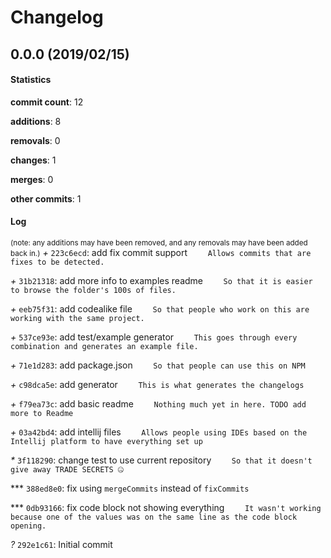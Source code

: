 # Changelog
## 0.0.0 (2019/02/15)
#### Statistics
**commit count**: 12

**additions**: 8

**removals**: 0

**changes**: 1

**merges**: 0

**other commits**: 1

#### Log
<small>(note: any additions may have been removed, and any removals may have been added back in.)</small>
*+* `223c6ecd`: add fix commit support
`    Allows commits that are fixes to be detected.`

*+* `31b21318`: add more info to examples readme
`    So that it is easier to browse the folder's 100s of files.`

*+* `eeb75f31`: add codealike file
`    So that people who work on this are working with the same project.`

*+* `537ce93e`: add test/example generator
`    This goes through every combination and generates an example file.`

*+* `71e1d283`: add package.json
`    So that people can use this on NPM`

*+* `c98dca5e`: add generator
`    This is what generates the changelogs`

*+* `f79ea73c`: add basic readme
`    Nothing much yet in here. TODO add more to Readme`

*+* `03a42bd4`: add intellij files
`    Allows people using IDEs based on the Intellij platform to have everything set up`

*\** `3f118290`: change test to use current repository
`    So that it doesn't give away TRADE SECRETS 🤐`

*** `388ed8e0`: fix using `mergeCommits` instead of `fixCommits`

*** `0db93166`: fix code block not showing everything
`    It wasn't working because one of the values was on the same line as the code block opening.`

*?* `292e1c61`: Initial commit

